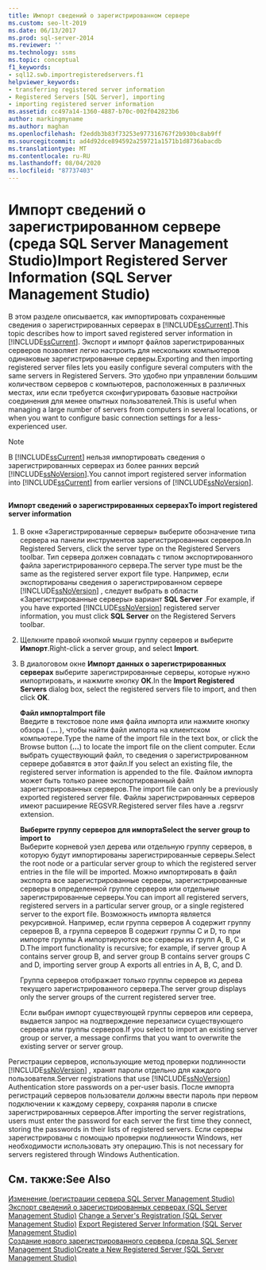 ```yaml
---
title: Импорт сведений о зарегистрированном сервере
ms.custom: seo-lt-2019
ms.date: 06/13/2017
ms.prod: sql-server-2014
ms.reviewer: ''
ms.technology: ssms
ms.topic: conceptual
f1_keywords:
- sql12.swb.importregisteredservers.f1
helpviewer_keywords:
- transferring registered server information
- Registered Servers [SQL Server], importing
- importing registered server information
ms.assetid: cc497a14-1360-4887-b70c-002f042823b6
author: markingmyname
ms.author: maghan
ms.openlocfilehash: f2eddb3b83f73253e977316767f2b930bc8ab9ff
ms.sourcegitcommit: ad4d92dce894592a259721a1571b1d8736abacdb
ms.translationtype: MT
ms.contentlocale: ru-RU
ms.lasthandoff: 08/04/2020
ms.locfileid: "87737403"
---
```

# <a name="import-registered-server-information-sql-server-management-studio"></a><span data-ttu-id="6b78c-102">Импорт сведений о зарегистрированном сервере (среда SQL Server Management Studio)</span><span class="sxs-lookup"><span data-stu-id="6b78c-102">Import Registered Server Information (SQL Server Management Studio)</span></span>
  <span data-ttu-id="6b78c-103">В этом разделе описывается, как импортировать сохраненные сведения о зарегистрированных серверах в [!INCLUDE[ssCurrent](../../includes/sscurrent-md.md)].</span><span class="sxs-lookup"><span data-stu-id="6b78c-103">This topic describes how to import saved registered server information in [!INCLUDE[ssCurrent](../../includes/sscurrent-md.md)].</span></span> <span data-ttu-id="6b78c-104">Экспорт и импорт файлов зарегистрированных серверов позволяет легко настроить для нескольких компьютеров одинаковые зарегистрированные серверы.</span><span class="sxs-lookup"><span data-stu-id="6b78c-104">Exporting and then importing registered server files lets you easily configure several computers with the same servers in Registered Servers.</span></span> <span data-ttu-id="6b78c-105">Это удобно при управлении большим количеством серверов с компьютеров, расположенных в различных местах, или если требуется сконфигурировать базовые настройки соединения для менее опытных пользователей.</span><span class="sxs-lookup"><span data-stu-id="6b78c-105">This is useful when managing a large number of servers from computers in several locations, or when you want to configure basic connection settings for a less-experienced user.</span></span>  
  
> [!NOTE]  
>  <span data-ttu-id="6b78c-106">В [!INCLUDE[ssCurrent](../../includes/sscurrent-md.md)] нельзя импортировать сведения о зарегистрированных серверах из более ранних версий [!INCLUDE[ssNoVersion](../../includes/ssnoversion-md.md)].</span><span class="sxs-lookup"><span data-stu-id="6b78c-106">You cannot import registered server information into [!INCLUDE[ssCurrent](../../includes/sscurrent-md.md)] from earlier versions of [!INCLUDE[ssNoVersion](../../includes/ssnoversion-md.md)].</span></span>  
  
##  <a name="SSMSProcedure"></a>  
  
#### <a name="to-import-registered-server-information"></a><span data-ttu-id="6b78c-107">Импорт сведений о зарегистрированных серверах</span><span class="sxs-lookup"><span data-stu-id="6b78c-107">To import registered server information</span></span>  
  
1.  <span data-ttu-id="6b78c-108">В окне «Зарегистрированные серверы» выберите обозначение типа сервера на панели инструментов зарегистрированных серверов.</span><span class="sxs-lookup"><span data-stu-id="6b78c-108">In Registered Servers, click the server type on the Registered Servers toolbar.</span></span> <span data-ttu-id="6b78c-109">Тип сервера должен совпадать с типом экспортированного файла зарегистрированного сервера.</span><span class="sxs-lookup"><span data-stu-id="6b78c-109">The server type must be the same as the registered server export file type.</span></span> <span data-ttu-id="6b78c-110">Например, если экспортированы сведения о зарегистрированном сервере [!INCLUDE[ssNoVersion](../../includes/ssnoversion-md.md)] , следует выбрать в области «Зарегистрированные серверы» вариант **SQL Server** .</span><span class="sxs-lookup"><span data-stu-id="6b78c-110">For example, if you have exported [!INCLUDE[ssNoVersion](../../includes/ssnoversion-md.md)] registered server information, you must click **SQL Server** on the Registered Servers toolbar.</span></span>  
  
2.  <span data-ttu-id="6b78c-111">Щелкните правой кнопкой мыши группу серверов и выберите **Импорт**.</span><span class="sxs-lookup"><span data-stu-id="6b78c-111">Right-click a server group, and select **Import**.</span></span>  
  
3.  <span data-ttu-id="6b78c-112">В диалоговом окне **Импорт данных о зарегистрированных серверах** выберите зарегистрированные серверы, которые нужно импортировать, и нажмите кнопку **ОК**.</span><span class="sxs-lookup"><span data-stu-id="6b78c-112">In the **Import Registered Servers** dialog box, select the registered servers file to import, and then click **OK**.</span></span>  
  
     <span data-ttu-id="6b78c-113">**Файл импорта**</span><span class="sxs-lookup"><span data-stu-id="6b78c-113">**Import file**</span></span>  
     <span data-ttu-id="6b78c-114">Введите в текстовое поле имя файла импорта или нажмите кнопку обзора ( **...** ), чтобы найти файл импорта на клиентском компьютере.</span><span class="sxs-lookup"><span data-stu-id="6b78c-114">Type the name of the import file in the text box, or click the Browse button (**...**) to locate the import file on the client computer.</span></span> <span data-ttu-id="6b78c-115">Если выбрать существующий файл, то сведения о зарегистрированном сервере добавятся в этот файл.</span><span class="sxs-lookup"><span data-stu-id="6b78c-115">If you select an existing file, the registered server information is appended to the file.</span></span> <span data-ttu-id="6b78c-116">Файлом импорта может быть только ранее экспортированный файл зарегистрированных серверов.</span><span class="sxs-lookup"><span data-stu-id="6b78c-116">The import file can only be a previously exported registered server file.</span></span> <span data-ttu-id="6b78c-117">Файлы зарегистрированных серверов имеют расширение REGSVR.</span><span class="sxs-lookup"><span data-stu-id="6b78c-117">Registered server files have a .regsrvr extension.</span></span>  
  
     <span data-ttu-id="6b78c-118">**Выберите группу серверов для импорта**</span><span class="sxs-lookup"><span data-stu-id="6b78c-118">**Select the server group to import to**</span></span>  
     <span data-ttu-id="6b78c-119">Выберите корневой узел дерева или отдельную группу серверов, в которую будут импортированы зарегистрированные серверы.</span><span class="sxs-lookup"><span data-stu-id="6b78c-119">Select the root node or a particular server group to which the registered server entries in the file will be imported.</span></span> <span data-ttu-id="6b78c-120">Можно импортировать в файл экспорта все зарегистрированные серверы, зарегистрированные серверы в определенной группе серверов или отдельные зарегистрированные серверы.</span><span class="sxs-lookup"><span data-stu-id="6b78c-120">You can import all registered servers, registered servers in a particular server group, or a single registered server to the export file.</span></span> <span data-ttu-id="6b78c-121">Возможность импорта является рекурсивной. Например, если группа серверов А содержит группу серверов В, а группа серверов В содержит группы C и D, то при импорте группы А импортируются все серверы из групп А, В, С и D.</span><span class="sxs-lookup"><span data-stu-id="6b78c-121">The import functionality is recursive; for example, if server group A contains server group B, and server group B contains server groups C and D, importing server group A exports all entries in A, B, C, and D.</span></span>  
  
     <span data-ttu-id="6b78c-122">Группа серверов отображает только группы серверов из дерева текущего зарегистрированного сервера.</span><span class="sxs-lookup"><span data-stu-id="6b78c-122">The server group displays only the server groups of the current registered server tree.</span></span>  
  
     <span data-ttu-id="6b78c-123">Если выбран импорт существующей группы серверов или сервера, выдается запрос на подтверждение перезаписи существующего сервера или группы серверов.</span><span class="sxs-lookup"><span data-stu-id="6b78c-123">If you select to import an existing server group or server, a message confirms that you want to overwrite the existing server or server group.</span></span>  
  
 <span data-ttu-id="6b78c-124">Регистрации серверов, использующие метод проверки подлинности [!INCLUDE[ssNoVersion](../../includes/ssnoversion-md.md)] , хранят пароли отдельно для каждого пользователя.</span><span class="sxs-lookup"><span data-stu-id="6b78c-124">Server registrations that use [!INCLUDE[ssNoVersion](../../includes/ssnoversion-md.md)] Authentication store passwords on a per-user basis.</span></span> <span data-ttu-id="6b78c-125">После импорта регистраций серверов пользователи должны ввести пароль при первом подключении к каждому серверу, сохраняя пароли в списке зарегистрированных серверов.</span><span class="sxs-lookup"><span data-stu-id="6b78c-125">After importing the server registrations, users must enter the password for each server the first time they connect, storing the passwords in their lists of registered servers.</span></span> <span data-ttu-id="6b78c-126">Если серверы зарегистрированы с помощью проверки подлинности Windows, нет необходимости использовать эту операцию.</span><span class="sxs-lookup"><span data-stu-id="6b78c-126">This is not necessary for servers registered through Windows Authentication.</span></span>  
  
## <a name="see-also"></a><span data-ttu-id="6b78c-127">См. также:</span><span class="sxs-lookup"><span data-stu-id="6b78c-127">See Also</span></span>  
 <span data-ttu-id="6b78c-128">[Изменение &#40;регистрации сервера SQL Server Management Studio&#41;](change-a-server-s-registration-sql-server-management-studio.md) [Экспорт сведений о зарегистрированных серверах &#40;SQL Server Management Studio&#41;](export-registered-server-information-sql-server-management-studio.md) </span><span class="sxs-lookup"><span data-stu-id="6b78c-128">[Change a Server's Registration &#40;SQL Server Management Studio&#41;](change-a-server-s-registration-sql-server-management-studio.md) [Export Registered Server Information &#40;SQL Server Management Studio&#41;](export-registered-server-information-sql-server-management-studio.md) </span></span>  
 [<span data-ttu-id="6b78c-129">Создание нового зарегистрированного сервера (среда SQL Server Management Studio)</span><span class="sxs-lookup"><span data-stu-id="6b78c-129">Create a New Registered Server &#40;SQL Server Management Studio&#41;</span></span>](create-a-new-registered-server-sql-server-management-studio.md)  
  
  
